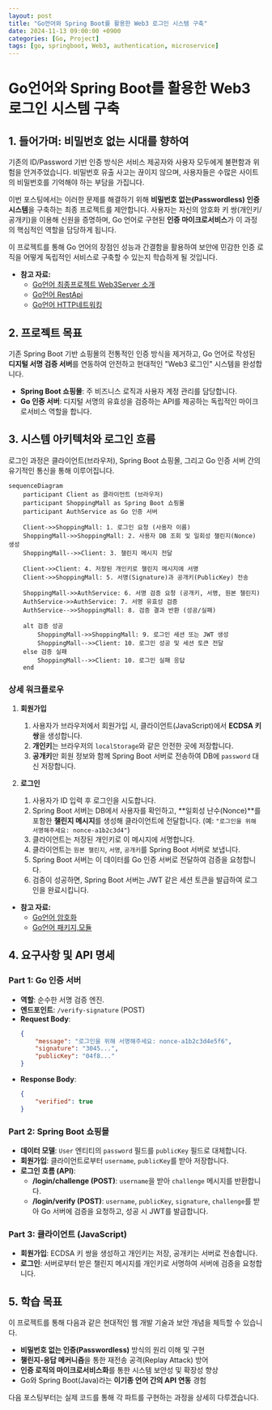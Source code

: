 ```yaml
---
layout: post
title: "Go언어와 Spring Boot를 활용한 Web3 로그인 시스템 구축"
date: 2024-11-13 09:00:00 +0900
categories: [Go, Project]
tags: [go, springboot, Web3, authentication, microservice]
---
```


# Go언어와 Spring Boot를 활용한 Web3 로그인 시스템 구축

## 1. 들어가며: 비밀번호 없는 시대를 향하여

기존의 ID/Password 기반 인증 방식은 서비스 제공자와 사용자 모두에게 불편함과 위험을 안겨주었습니다. 비밀번호 유출 사고는 끊이지 않으며, 사용자들은 수많은 사이트의 비밀번호를 기억해야 하는 부담을 가집니다.

이번 포스팅에서는 이러한 문제를 해결하기 위해 **비밀번호 없는(Passwordless) 인증 시스템**을 구축하는 최종 프로젝트를 제안합니다. 사용자는 자신의 암호화 키 쌍(개인키/공개키)을 이용해 신원을 증명하며, Go 언어로 구현된 **인증 마이크로서비스**가 이 과정의 핵심적인 역할을 담당하게 됩니다.

이 프로젝트를 통해 Go 언어의 장점인 성능과 간결함을 활용하여 보안에 민감한 인증 로직을 어떻게 독립적인 서비스로 구축할 수 있는지 학습하게 될 것입니다.

-   **참고 자료:**
    -   [Go언어 최종프로젝트 Web3Server 소개](./24-11-12-Go언어-최종프로젝트-Web3Server.md)
    -   [Go언어 RestApi](./24-11-10-Go언어-RestApi.md)
    -   [Go언어 HTTP네트워킹](./24-11-09-Go언어-HTTP네트워킹.md)

## 2. 프로젝트 목표

기존 Spring Boot 기반 쇼핑몰의 전통적인 인증 방식을 제거하고, Go 언어로 작성된 **디지털 서명 검증 서버**를 연동하여 안전하고 현대적인 "Web3 로그인" 시스템을 완성합니다.

-   **Spring Boot 쇼핑몰**: 주 비즈니스 로직과 사용자 계정 관리를 담당합니다.
-   **Go 인증 서버**: 디지털 서명의 유효성을 검증하는 API를 제공하는 독립적인 마이크로서비스 역할을 합니다.

## 3. 시스템 아키텍처와 로그인 흐름

로그인 과정은 클라이언트(브라우저), Spring Boot 쇼핑몰, 그리고 Go 인증 서버 간의 유기적인 통신을 통해 이루어집니다.

```mermaid
sequenceDiagram
    participant Client as 클라이언트 (브라우저)
    participant ShoppingMall as Spring Boot 쇼핑몰
    participant AuthService as Go 인증 서버

    Client->>ShoppingMall: 1. 로그인 요청 (사용자 이름)
    ShoppingMall->>ShoppingMall: 2. 사용자 DB 조회 및 일회성 챌린지(Nonce) 생성
    ShoppingMall-->>Client: 3. 챌린지 메시지 전달

    Client->>Client: 4. 저장된 개인키로 챌린지 메시지에 서명
    Client->>ShoppingMall: 5. 서명(Signature)과 공개키(PublicKey) 전송

    ShoppingMall->>AuthService: 6. 서명 검증 요청 (공개키, 서명, 원본 챌린지)
    AuthService->>AuthService: 7. 서명 유효성 검증
    AuthService-->>ShoppingMall: 8. 검증 결과 반환 (성공/실패)

    alt 검증 성공
        ShoppingMall->>ShoppingMall: 9. 로그인 세션 또는 JWT 생성
        ShoppingMall-->>Client: 10. 로그인 성공 및 세션 토큰 전달
    else 검증 실패
        ShoppingMall-->>Client: 10. 로그인 실패 응답
    end
```

### 상세 워크플로우

1.  **회원가입**
    1.  사용자가 브라우저에서 회원가입 시, 클라이언트(JavaScript)에서 **ECDSA 키 쌍**을 생성합니다.
    2.  **개인키**는 브라우저의 `localStorage`와 같은 안전한 곳에 저장합니다.
    3.  **공개키**만 회원 정보와 함께 Spring Boot 서버로 전송하여 DB에 `password` 대신 저장합니다.

2.  **로그인**
    1.  사용자가 ID 입력 후 로그인을 시도합니다.
    2.  Spring Boot 서버는 DB에서 사용자를 확인하고, **일회성 난수(Nonce)**를 포함한 **챌린지 메시지**를 생성해 클라이언트에 전달합니다. (예: `"로그인을 위해 서명해주세요: nonce-a1b2c3d4"`)
    3.  클라이언트는 저장된 개인키로 이 메시지에 서명합니다.
    4.  클라이언트는 `원본 챌린지`, `서명`, `공개키`를 Spring Boot 서버로 보냅니다.
    5.  Spring Boot 서버는 이 데이터를 Go 인증 서버로 전달하여 검증을 요청합니다.
    6.  검증이 성공하면, Spring Boot 서버는 JWT 같은 세션 토큰을 발급하여 로그인을 완료시킵니다.

-   **참고 자료:**
    -   [Go언어 암호화](./24-11-05-Go언어-암호화.md)
    -   [Go언어 패키지,모듈](./24-10-25-Go언어-패키지,모듈.md)

## 4. 요구사항 및 API 명세

### Part 1: Go 인증 서버

-   **역할**: 순수한 서명 검증 엔진.
-   **엔드포인트**: `/verify-signature` (POST)
-   **Request Body**:
    ```json
    {
        "message": "로그인을 위해 서명해주세요: nonce-a1b2c3d4e5f6",
        "signature": "3045...",
        "publicKey": "04f8..."
    }
    ```
-   **Response Body**:
    ```json
    {
        "verified": true
    }
    ```

### Part 2: Spring Boot 쇼핑몰

-   **데이터 모델**: `User` 엔티티의 `password` 필드를 `publicKey` 필드로 대체합니다.
-   **회원가입**: 클라이언트로부터 `username`, `publicKey`를 받아 저장합니다.
-   **로그인 흐름 (API)**:
    -   **/login/challenge (POST)**: `username`을 받아 `challenge` 메시지를 반환합니다.
    -   **/login/verify (POST)**: `username`, `publicKey`, `signature`, `challenge`를 받아 Go 서버에 검증을 요청하고, 성공 시 JWT를 발급합니다.

### Part 3: 클라이언트 (JavaScript)

-   **회원가입**: ECDSA 키 쌍을 생성하고 개인키는 저장, 공개키는 서버로 전송합니다.
-   **로그인**: 서버로부터 받은 챌린지 메시지를 개인키로 서명하여 서버에 검증을 요청합니다.

## 5. 학습 목표

이 프로젝트를 통해 다음과 같은 현대적인 웹 개발 기술과 보안 개념을 체득할 수 있습니다.

-   **비밀번호 없는 인증(Passwordless)** 방식의 원리 이해 및 구현
-   **챌린지-응답 메커니즘**을 통한 재전송 공격(Replay Attack) 방어
-   **인증 로직의 마이크로서비스화**를 통한 시스템 보안성 및 확장성 향상
-   Go와 Spring Boot(Java)라는 **이기종 언어 간의 API 연동** 경험

다음 포스팅부터는 실제 코드를 통해 각 파트를 구현하는 과정을 상세히 다루겠습니다.
